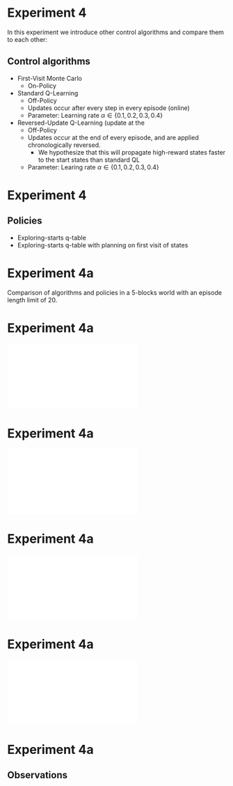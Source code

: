 
# Experiment 4

In this experiment we introduce other control algorithms and compare them to each other:

## Control algorithms

* First-Visit Monte Carlo
	* On-Policy
* Standard Q-Learning
	* Off-Policy
	* Updates occur after every step in every episode (online)
	* Parameter: Learning rate $\alpha \in \{0.1, 0.2, 0.3, 0.4\}$
* Reversed-Update Q-Learning (update at the 
	* Off-Policy
	* Updates occur at the end of every episode, and are applied chronologically reversed.
		* We hypothesize that this will propagate high-reward states faster to the start states than standard QL
	* Parameter: Learing rate $\alpha \in \{0.1, 0.2, 0.3, 0.4\}$

# Experiment 4
## Policies

* Exploring-starts q-table
* Exploring-starts q-table with planning on first visit of states

# Experiment 4a

Comparison of algorithms and policies in a 5-blocks world with an episode length limit of 20.

# Experiment 4a

![](./exp4a_04_plot_1.pdf)


# Experiment 4a

![](./exp4a_04_plot_2.pdf)


# Experiment 4a

![](./exp4a_04_plot_3.pdf)


# Experiment 4a

![](./exp4a_04_plot_4.pdf)


# Experiment 4a
## Observations


